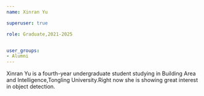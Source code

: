 ```yaml
---
name: Xinran Yu

superuser: true

role: Graduate,2021-2025


user_groups:
- Alumni
---
```

Xinran Yu is a fourth-year undergraduate student studying in Building Area and Intelligence,Tongling University.Right now she is showing great interest in object detection.